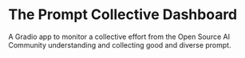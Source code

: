 # The Prompt Collective Dashboard
A Gradio app to monitor a collective effort from the Open Source AI Community understanding and collecting good and diverse prompt.
